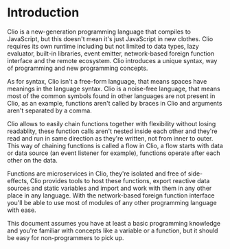 # Introduction

Clio is a new-generation programming language that compiles to JavaScript, but this doesn't mean it's just JavaScript in new clothes. Clio requires its own runtime including but not limited to data types, lazy evaluator, built-in libraries, event emitter, network-based foreign function interface and the remote ecosystem. Clio introduces a unique syntax, way of programming and new programming concepts.

As for syntax, Clio isn't a free-form language, that means spaces have meanings in the language syntax. Clio is a noise-free language, that means most of the common symbols found in other languages are not present in Clio, as an example, functions aren't called by braces in Clio and arguments aren't separated by a comma.

Clio allows to easily chain functions together with flexibility without losing readablity, these function calls aren't nested inside each other and they're read and run in same direction as they're written, not from inner to outer. This way of chaining functions is called a flow in Clio, a flow starts with data or data source \(an event listener for example\), functions operate after each other on the data.

Functions are microservices in Clio, they're isolated and free of side-effects, Clio provides tools to host these functions, export reactive data sources and static variables and import and work with them in any other place in any language. With the network-based foreign function interface you'll be able to use most of modules of any other programming language with ease.

This document assumes you have at least a basic programming knowledge and you're familiar with concepts like a variable or a function, but it should be easy for non-programmers to pick up.


